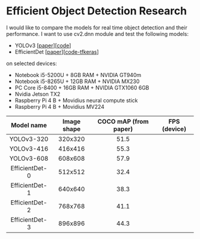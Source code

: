 # Efficient Object Detection Research
I would like to compare the models for real time object detection and their performance. I want to use cv2.dnn module and test the following models:
* YOLOv3 [[paper](https://arxiv.org/pdf/1804.02767.pdf)][[code](https://pjreddie.com/darknet/yolo/)]
* EfficientDet [[paper](https://arxiv.org/pdf/1911.09070.pdf)][[code-tfkeras](https://github.com/xuannianz/EfficientDet)]

on selected devices:
* Notebook i5-5200U + 8GB RAM + NVIDIA GT940m
* Notebook i5-8265U + 12GB RAM + NVIDIA MX230
* PC Core i5-8400 + 16GB RAM + NVIDIA GTX1060 6GB
* Nvidia Jetson TX2
* Raspberry Pi 4 B + Movidius neural compute stick
* Raspberry Pi 4 B + Movidius MV224

|   Model name   | Image shape | COCO mAP (from paper) | FPS (device) |
|:--------------:|:-----------:|:---------------------:|:------------:|
| YOLOv3-320     |   320x320   |          51.5         |              |
| YOLOv3-416     |   416x416   |          55.3         |              |
| YOLOv3-608     |   608x608   |          57.9         |              |
| EfficientDet-0 |   512x512   |          32.4         |              |
| EfficientDet-1 |   640x640   |          38.3         |              |
| EfficientDet-2 |   768x768   |          41.1         |              |
| EfficientDet-3 |   896x896   |          44.3         |              |

